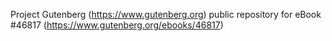 Project Gutenberg (https://www.gutenberg.org) public repository for eBook #46817 (https://www.gutenberg.org/ebooks/46817)
